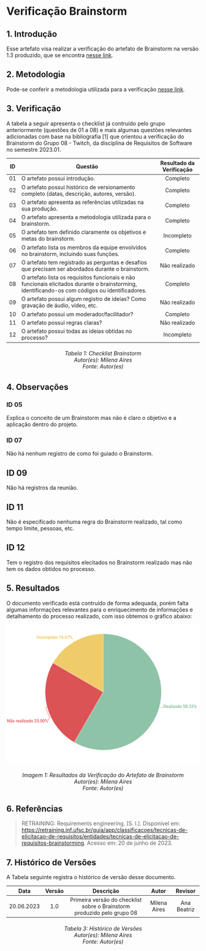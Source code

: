 # Verificação Brainstorm

## 1. Introdução

Esse artefato visa realizar a verificação do artefato de Brainstorm na versão 1.3 produzido, que se encontra [nesse link](https://requisitos-de-software.github.io/2023.1-Twitch/elicitacao/tecnicas/Brainstorm/).

## 2. Metodologia

Pode-se conferir a metodologia utilizada para a verificação [nesse link](https://requisitos-de-software.github.io/2023.1-Twitch/verifica_valida_grupo08/planejamento/).

## 3. Verificação

A tabela a seguir apresenta o checklist já contruído pelo grupo anteriormente (questões de 01 a 08) e mais algumas questões relevantes adicionadas com base na bibliografia [1] que orientou a verificação do Brainstorm do Grupo 08 - Twitch, da disciplina de Requisitos de Software no semestre 2023.01.

| ID |Questão| Resultado da Verificação |
| :---: | --- | :---: |
| 01 | O artefato possui introdução.  | Completo |
| 02 | O artefato possui histórico de versionamento completo (datas, descrição, autores, versão).  | Completo |
| 03 | O artefato apresenta as referências utilizadas na sua produção.  | Completo |
| 04 | O artefato apresenta a metodologia utilizada para o brainstorm.  | Completo |
| 05 | O artefato tem definido claramente os objetivos e metas do brainstorm. | Incompleto |
| 06 | O artefato lista os membros da equipe envolvidos no brainstorm, incluindo suas funções. | Completo |
| 07 | O artefato tem registrado as perguntas e desafios que precisam ser abordados durante o brainstorm. | Não realizado |
| 08 | O artefato lista os requisitos funcionais e não funcionais elicitados durante o brainstorming, identificando-os com códigos ou identificadores. | Completo |
| 09 | O artefato possui algum registro de ideias? Como gravação de áudio, vídeo, etc. | Não realizado |
| 10 | O artefato possui um moderador/facilitador? | Completo |
| 11 | O artefato possui regras claras? | Não realizado |
| 12 | O artefato possui todas as ideias obtidas no processo?| Incompleto |

<h6 align = "center"> Tabela 1: Checklist Brainstorm
<br> Autor(es): Milena Aires
<br>Fonte: Autor(es)</h6>

## 4. Observações 
### ID 05
Explica o conceito de um Brainstorm mas não é claro o objetivo e a aplicação dentro do projeto.

### ID 07
Não há nenhum registro de como foi guiado o Brainstorm.

## ID 09
Não há registros da reunião.

## ID 11
Não é especificado nenhuma regra do Brainstorm realizado, tal como tempo limite, pessoas, etc.

## ID 12 
Tem o registro dos requisitos elecitados no Brainstorm realizado mas não tem os dados obtidos no processo.

## 5. Resultados
O documento verificado está contruído de forma adequada, porém falta algumas informações relevantes para o enriquecimento de informações e detalhamento do processo realizado, com isso obtemos o gráfico abaixo: 

![Resultados Brainstorm](./imagens/verificacao_brainstorm.png)

<h6 align = "center"> Imagem 1: Resultados da Verificação do Artefato de Brainstorm
<br> Autor(es): Milena Aires 
<br>Fonte: Autor(es)</h6>

## 6. Referências
> RETRAINING: Requirements engineering. [S. l.]. Disponível em: https://retraining.inf.ufsc.br/guia/app/classificacoes/tecnicas-de-elicitacao-de-requisitos/entidades/tecnicas-de-elicitacao-de-requisitos-brainstorming. Acesso em: 20 de junho de 2023.

## 7. Histórico de Versões

A Tabela seguinte registra o histórico de versão desse documento.

|**Data** | **Versão** | **Descrição** | **Autor** | **Revisor** |
|:---: | :---: | :---: | :---: | :---: |
|20.06.2023| 1.0 | Primeira versão do checklist sobre o Brainstorm produzido pelo grupo 08| Milena Aires | Ana Beatriz |

<h6 align = "center"> Tabela 3: Histórico de Versões
<br> Autor(es): Milena Aires 
<br>Fonte: Autor(es)</h6>
